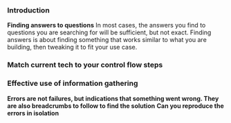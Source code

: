### Introduction
**Finding answers to questions** 
In most cases, the answers you find to questions you are searching for will be sufficient, but not exact. Finding answers is about finding something that works similar to what you are building, then tweaking it to fit your use case. 

### Match current tech to your control flow steps
### Effective use of information gathering 
**Errors are not failures, but indications that something went wrong. They are also breadcrumbs to follow to find the solution**
**Can you reproduce the errors in isolation**
